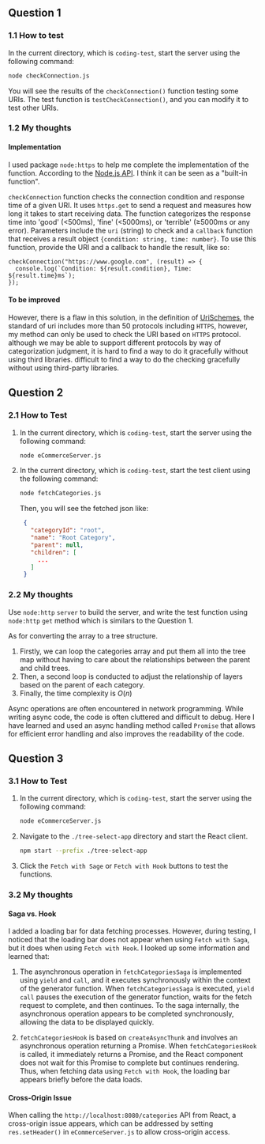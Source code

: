 ## Question 1

### 1.1 How to test

In the current directory, which is `coding-test`, start the server using the following command:
```bash
node checkConnection.js
```

You will see the results of the `checkConnection()` function testing some URIs. The test function is `testCheckConnection()`, and you can modify it to test other URIs.

### 1.2 My thoughts

#### Implementation

I used package `node:https` to help me complete the implementation of the function. According to the [Node.js API](https://nodejs.org/api/https.html). I think it can be seen as a "built-in function".

`checkConnection` function checks the connection condition and response time of a given URI. It uses `https.get` to send a request and measures how long it takes to start receiving data. The function categorizes the response time into 'good' (<500ms), 'fine' (<5000ms), or 'terrible' (≥5000ms or any error). Parameters include the `uri` (string) to check and a `callback` function that receives a result object `{condition: string, time: number}`. To use this function, provide the URI and a callback to handle the result, like so:

```
checkConnection("https://www.google.com", (result) => {
  console.log(`Condition: ${result.condition}, Time: ${result.time}ms`);
});
```

#### To be improved

However, there is a flaw in this solution, in the definition of [UriSchemes](https://www.w3.org/wiki/UriSchemes), the standard of uri includes more than 50 protocols including `HTTPS`, however, my method can only be used to check the URI based on `HTTPS` protocol. although we may be able to support different protocols by way of categorization judgment, it is hard to find a way to do it gracefully without using third libraries. difficult to find a way to do the checking gracefully without using third-party libraries.

## Question 2

### 2.1 How to Test
1. In the current directory, which is `coding-test`, start the server using the following command:
   ```bash
   node eCommerceServer.js
   ```
2. In the current directory, which is `coding-test`, start the test client using the following command:
   ```bash
   node fetchCategories.js
   ```
   Then, you will see the fetched json like:
   ```json
    {
      "categoryId": "root",
      "name": "Root Category",
      "parent": null,
      "children": [
        ...
      ]
    }
   ```

### 2.2 My thoughts

Use `node:http` `server` to build the server, and write the test function using `node:http` `get` method which is similars to the Question 1.

As for converting the array to a tree structure. 

1. Firstly, we can loop the categories array and put them all into the tree map without having to care about the relationships between the parent and child trees. 
2. Then, a second loop is conducted to adjust the relationship of layers based on the parent of each category.
3. Finally, the time complexity is $O(n)$

Async operations are often encountered in network programming. While writing async code, the code is often cluttered and difficult to debug. Here I have learned and used an async handling method called `Promise` that allows for efficient error handling and also improves the readability of the code.

## Question 3

### 3.1 How to Test
1. In the current directory, which is `coding-test`, start the server using the following command:
   ```bash
   node eCommerceServer.js
   ```
2. Navigate to the `./tree-select-app` directory and start the React client.
   ```bash
   npm start --prefix ./tree-select-app
   ```
3. Click the `Fetch with Sage` or `Fetch with Hook` buttons to test the functions.

### 3.2 My thoughts

#### Saga vs. Hook

I added a loading bar for data fetching processes. However, during testing, I noticed that the loading bar does not appear when using `Fetch with Saga`, but it does when using `Fetch with Hook`. I looked up some information and learned that:

1. The asynchronous operation in `fetchCategoriesSaga` is implemented using `yield` and `call`, and it executes synchronously within the context of the generator function. When `fetchCategoriesSaga` is executed, `yield call` pauses the execution of the generator function, waits for the fetch request to complete, and then continues. To the saga internally, the asynchronous operation appears to be completed synchronously, allowing the data to be displayed quickly.

2. `fetchCategoriesHook` is based on `createAsyncThunk` and involves an asynchronous operation returning a Promise. When `fetchCategoriesHook` is called, it immediately returns a Promise, and the React component does not wait for this Promise to complete but continues rendering. Thus, when fetching data using `Fetch with Hook`, the loading bar appears briefly before the data loads.

#### Cross-Origin Issue

When calling the `http://localhost:8080/categories` API from React, a cross-origin issue appears, which can be addressed by setting `res.setHeader()` in `eCommerceServer.js` to allow cross-origin access.